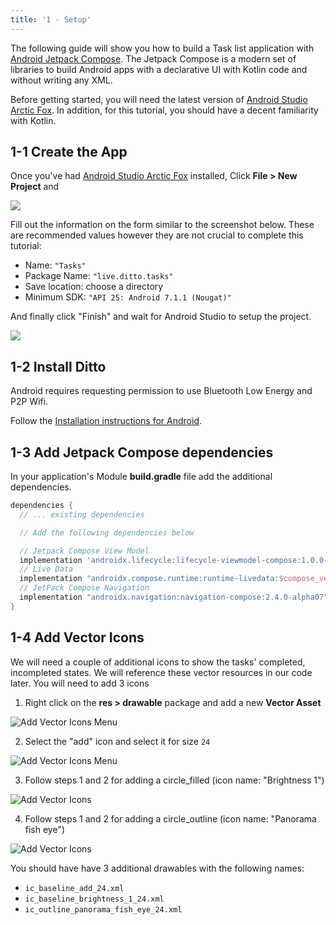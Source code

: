 ```yaml
---
title: '1 - Setup'
---
```


The following guide will show you how to build a Task list application with [Android Jetpack Compose](https://developer.android.com/jetpack/getting-started). The Jetpack Compose is a modern set of libraries to build Android apps with a declarative UI with Kotlin code and without writing any XML.

Before getting started, you will need the latest version of [Android Studio Arctic Fox](https://developer.android.com/studio). In addition, for this tutorial, you should have a decent familiarity with Kotlin.

## 1-1 Create the App

Once you've had [Android Studio Arctic Fox](https://developer.android.com/studio) installed, Click __File > New Project__ and

![](./new-project.png)

Fill out the information on the form similar to the screenshot below. These are recommended values however they are not crucial to complete this tutorial:

* Name: `"Tasks"`
* Package Name: `"live.ditto.tasks"`
* Save location: choose a directory
* Minimum SDK: `"API 25: Android 7.1.1 (Nougat)"`

And finally click "Finish" and wait for Android Studio to setup the project.

![](./new-project-2.png)

## 1-2 Install Ditto

Android requires requesting permission to use Bluetooth Low Energy and P2P Wifi. 

Follow the [Installation instructions for Android](../../installation).

## 1-3 Add Jetpack Compose dependencies

In your application's Module __build.gradle__ file add the additional dependencies.

```groovy title=build.gradle
dependencies {
  // ... existing dependencies

  // Add the following dependencies below

  // Jetpack Compose View Model
  implementation 'androidx.lifecycle:lifecycle-viewmodel-compose:1.0.0-alpha07'
  // Live Data
  implementation "androidx.compose.runtime:runtime-livedata:$compose_version"
  // JetPack Compose Navigation
  implementation "androidx.navigation:navigation-compose:2.4.0-alpha07"
}

```

## 1-4 Add Vector Icons

We will need a couple of additional icons to show the tasks' completed, incompleted states. We will reference these vector resources in our code later. You will need to add 3 icons

1. Right click on the __res > drawable__ package and add a new __Vector Asset__

![Add Vector Icons Menu](./add-icon-add.png)

2. Select the "add" icon and select it for size `24`

![Add Vector Icons Menu](./add-icon-add-2.png)

3. Follow steps 1 and 2 for adding a circle_filled (icon name: "Brightness 1")

![Add Vector Icons](./add-icon-circle.png)

4. Follow steps 1 and 2 for adding a circle_outline (icon name: "Panorama fish eye")

![Add Vector Icons](./add-icon-circleOutline.png)

You should have have 3 additional drawables with the following names:

* `ic_baseline_add_24.xml`
* `ic_baseline_brightness_1_24.xml`
* `ic_outline_panorama_fish_eye_24.xml`
